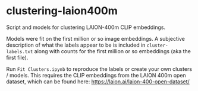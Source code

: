 # clustering-laion400m
Script and models for clustering LAION-400m CLIP embeddings.

Models were fit on the first million or so image embeddings. A subjective description of what the labels appear to be is included in `cluster-labels.txt` along with counts for the first million or so embeddings (aka the first file).

Run `Fit Clusters.ipynb` to reproduce the labels or create your own clusters / models. This requires the CLIP embeddings from the LAION 400m open dataset, which can be found here: https://laion.ai/laion-400-open-dataset/

